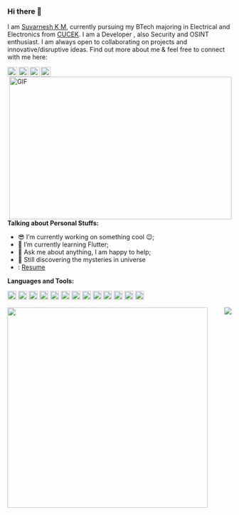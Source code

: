 ### Hi there 👋

I am [Suvarnesh K M](https://suvarneshkm.github.io/), currently pursuing my BTech majoring in Electrical and Electronics from [CUCEK](http://cucek.in/). I am a Developer , also Security and OSINT enthusiast. I am always open to collaborating on projects and innovative/disruptive ideas. Find out more about me & feel free to connect with me here:


<a href="https://twitter.com/SuvarneshKM">
  <img align="left" alt="Suvarnesh K M | Twitter" width="22px" src="https://github.com/SuvarneshKM/SuvarneshKM/blob/main/icons/twitter.svg" />
</a>
<a href="https://www.linkedin.com/in/suvarnesh-km/">
  <img align="left" alt="Suvarnesh K M | Linkedin" width="22px" src="https://github.com/SuvarneshKM/SuvarneshKM/blob/main/icons/linkedin.svg" />
</a>
<a href="https://www.facebook.com/suvarneshkm/">
  <img align="left" alt="Suvarnesh K M | Facebook" width="22px" src="https://github.com/SuvarneshKM/SuvarneshKM/blob/main/icons/facebook.svg" />
</a>
<a href="https://www.instagram.com/_suvarnesh.rdg_/">
  <img align="left" alt="Suvarnesh K M | Instagram" width="22px" src="https://github.com/SuvarneshKM/SuvarneshKM/blob/main/icons/instagram.svg" />
</a>
  <br />
<img align="right" alt="GIF" src="https://github.com/SuvarneshKM/SuvarneshKM/blob/main/code.gif?raw=true" width="500" height="320" />


**Talking about Personal Stuffs:**

- :sunglasses: I’m currently working on something cool :wink:;
- 🌱 I’m currently learning Flutter; 
- 💬 Ask me about anything, I am happy to help;
- :milky_way: Still discovering the mysteries in universe
- : [Resume](https://suvarneshkm.web.app/)

**Languages and Tools:**  

<code><img height="20" src="https://github.com/SuvarneshKM/SuvarneshKM/blob/main/icons/c.svg"></code>
<code><img height="20" src="https://github.com/SuvarneshKM/SuvarneshKM/blob/main/icons/cplusplus.svg"></code>
<code><img height="20" src="https://github.com/SuvarneshKM/SuvarneshKM/blob/main/icons/python.svg"></code>
<code><img height="20" src="https://github.com/SuvarneshKM/SuvarneshKM/blob/main/icons/html5.svg"></code>
<code><img height="20" src="https://github.com/SuvarneshKM/SuvarneshKM/blob/main/icons/css3.svg"></code>
<code><img height="20" src="https://github.com/SuvarneshKM/SuvarneshKM/blob/main/icons/javascript.svg"></code>
<code><img height="20" src="https://github.com/SuvarneshKM/SuvarneshKM/blob/main/icons/django.svg"></code>
<code><img height="20" src="https://github.com/SuvarneshKM/SuvarneshKM/blob/main/icons/bootstrap.svg"></code>
<code><img height="20" src="https://github.com/SuvarneshKM/SuvarneshKM/blob/main/icons/react.svg"></code>
<code><img height="20" src="https://github.com/SuvarneshKM/SuvarneshKM/blob/main/icons/flutter.svg"></code>
<code><img height="20" src="https://github.com/SuvarneshKM/SuvarneshKM/blob/main/icons/mysql.svg"></code>
<code><img height="20" src="https://github.com/SuvarneshKM/SuvarneshKM/blob/main/icons/git.svg"></code>
<code><img height="20" src="https://github.com/SuvarneshKM/SuvarneshKM/blob/main/icons/linux.svg"></code>

<code><img src="https://github-readme-stats.vercel.app/api?username=SuvarneshKM&theme=dark&show_icons=true" width=450 align="left" /></code>
<code><img src="https://github-readme-stats.vercel.app/api/top-langs/?username=SuvarneshKM&theme=dark&layout=compact&show_icons=true" align="right" /></code>




